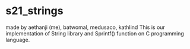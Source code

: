 # s21_strings
made by aethanji (me), batwomal, medusaco, kathlind 
This is our implementation of String library and Sprintf() function on C programming language.
